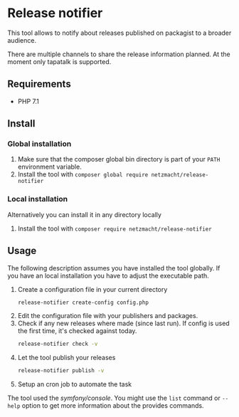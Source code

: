 Release notifier
================

This tool allows to notify about releases published on packagist to a broader audience. 

There are multiple channels to share the release information planned. At the moment only tapatalk is supported.

Requirements
------------

 - PHP 7.1


Install
-------

### Global installation 

 1. Make sure that the composer global bin directory is part of your `PATH` environment variable.
 2. Install the tool with `composer global require netzmacht/release-notifier` 
 
### Local installation

Alternatively you can install it in any directory locally

 1. Install the tool with `composer require netzmacht/release-notifier`
 

Usage
-----

The following description assumes you have installed the tool globally. If you have an local installation you have to
adjust the executable path.

 1. Create a configuration file in your current directory 
    ```bash
    release-notifier create-config config.php
    ```
 2. Edit the configuration file with your publishers and packages.
 3. Check if any new releases where made (since last run). If config is used the first time, it's checked against today.
    ```bash
    release-notifier check -v
    ```
 4. Let the tool publish your releases
    ```bash
    release-notifier publish -v
    ``` 
 5. Setup an cron job to automate the task
 
The tool used the *symfony/console*. You might use the `list` command or `--help` option to get more information about
the provides commands.
